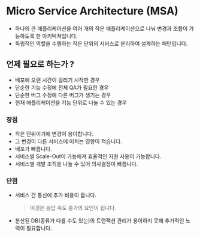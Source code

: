 # Micro Service Architecture (MSA)
* 하나의 큰 애플리케이션을 여러 개의 작은 애플리케이션으로 나눠 변경과 조합이 가능하도록 한 아키텍쳐입니다.
* 독립적인 역할을 수행하는 작은 단위의 서비스로 분리하여 설계하는 패턴입니다.

## 언제 필요로 하는가 ?
* 배포에 오랜 시간이 걸리기 시작한 경우
* 단순한 기능 수정에 전체 QA가 필요한 경우
* 단순한 버그 수정에 다른 버그가 생기는 경우
* 현재 애플리케이션을 기능 단위로 나눌 수 있는 경우

### 장점
* 작은 단위이기에 변경이 용이합니다.
* 그 변경이 다른 서비스에 미치는 영향이 적습니다.
* 배포가 빠릅니다.
* 서비스별 Scale-Out이 가능해져 효율적인 자원 사용이 가능합니다.
* 서비스별 개발 조직을 나눌 수 있어 의사결정이 빠릅니다.

### 단점
* 서비스 간 통신에 추가 비용이 듭니다.
    > 이것은 응답 속도 증가의 요인이 됩니다.
* 분산된 DB(종류가 다를 수도 있는)의 트랜잭션 관리가 용이하지 못해 추가적인 노력이 필요합니다.